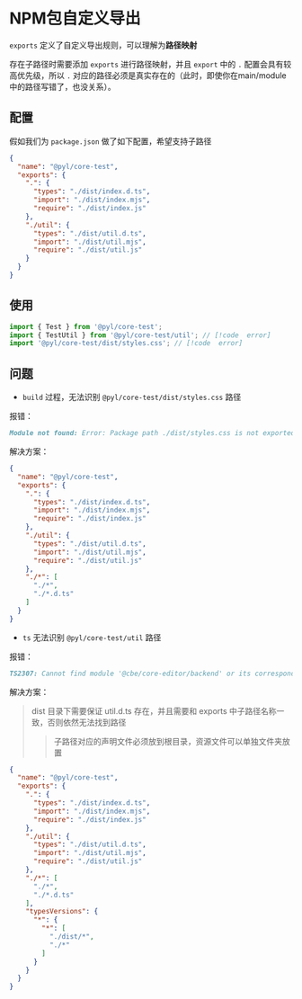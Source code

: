 # NPM包自定义导出

`exports` 定义了自定义导出规则，可以理解为**路径映射**

存在子路径时需要添加 `exports` 进行路径映射，并且 `export` 中的 `.` 配置会具有较高优先级，所以 `.` 对应的路径必须是真实存在的（此时，即使你在main/module中的路径写错了，也没关系）。


## 配置

假如我们为 `package.json` 做了如下配置，希望支持子路径

```json
{
  "name": "@pyl/core-test",
  "exports": {
    ".": {
      "types": "./dist/index.d.ts",
      "import": "./dist/index.mjs",
      "require": "./dist/index.js"
    },
    "./util": {
      "types": "./dist/util.d.ts",
      "import": "./dist/util.mjs",
      "require": "./dist/util.js"
    }
  }
}
```

## 使用

```js
import { Test } from '@pyl/core-test';
import { TestUtil } from '@pyl/core-test/util'; // [!code  error]
import '@pyl/core-test/dist/styles.css'; // [!code  error]
```

## 问题

* `build` 过程，无法识别 `@pyl/core-test/dist/styles.css` 路径

报错：

```markdown
Module not found: Error: Package path ./dist/styles.css is not exported from package...
```

解决方案：

```json
{
  "name": "@pyl/core-test",
  "exports": {
    ".": {
      "types": "./dist/index.d.ts",
      "import": "./dist/index.mjs",
      "require": "./dist/index.js"
    },
    "./util": {
      "types": "./dist/util.d.ts",
      "import": "./dist/util.mjs",
      "require": "./dist/util.js"
    },
    "./*": [
      "./*",
      "./*.d.ts"
    ]
  }
}
```

* `ts` 无法识别 `@pyl/core-test/util` 路径

报错：

```markdown
TS2307: Cannot find module '@cbe/core-editor/backend' or its corresponding type declarations. // [!code  error]
```

解决方案：

> dist 目录下需要保证 util.d.ts 存在，并且需要和 exports 中子路径名称一致，否则依然无法找到路径
> > 子路径对应的声明文件必须放到根目录，资源文件可以单独文件夹放置

```json
{
  "name": "@pyl/core-test",
  "exports": {
    ".": {
      "types": "./dist/index.d.ts",
      "import": "./dist/index.mjs",
      "require": "./dist/index.js"
    },
    "./util": {
      "types": "./dist/util.d.ts",
      "import": "./dist/util.mjs",
      "require": "./dist/util.js"
    },
    "./*": [
      "./*",
      "./*.d.ts"
    ],
    "typesVersions": {
      "*": {
        "*": [
          "./dist/*",
          "./*"
        ]
      }
    }
  }
}
```




